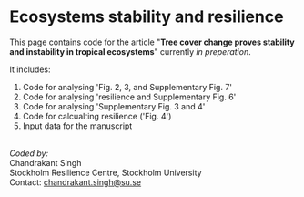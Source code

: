 # Ecosystems stability and resilience

This page contains code for the article "**Tree cover change proves stability and instability in tropical ecosystems**" currently *in preperation*.


It includes:
1. Code for analysing 'Fig. 2, 3, and Supplementary Fig. 7'
2. Code for analysing 'resilience and Supplementary Fig. 6'
3. Code for analysing 'Supplementary Fig. 3 and 4'
4. Code for calcualting resilience ('Fig. 4')
5. Input data for the manuscript

\
*Coded by:*\
Chandrakant Singh\
Stockholm Resilience Centre, Stockholm University\
Contact: chandrakant.singh@su.se
